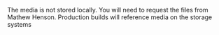 The media is not stored locally. You will need to request the files from Mathew Henson. Production builds will reference media on the storage systems
